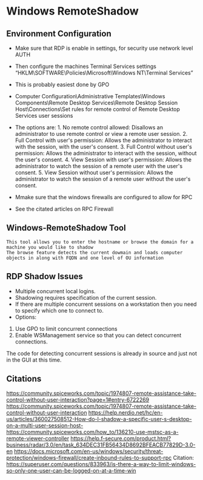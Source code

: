 # Windows RemoteShadow
 
## Environment Configuration

- Make sure that RDP is enable in settings, for security use network level AUTH

- Then configure the machines Terminal Services settings “HKLM\SOFTWARE\Policies\Microsoft\Windows NT\Terminal Services” 
 - This is probably easiest done by GPO
  - Computer Configuration\Administrative Templates\Windows Components\Remote Desktop Services\Remote Desktop Session Host\Connections\Set rules for remote control of Remote Desktop Services user sessions
   - The options are:
    1. No remote control allowed: Disallows an administrator to use remote control or view a remote user session.
    2. Full Control with user's permission: Allows the administrator to interact with the session, with the user's consent.
    3. Full Control without user's permission: Allows the administrator to interact with the session, without the user's consent.
    4. View Session with user's permission: Allows the administrator to watch the session of a remote user with the user's consent. 
    5. View Session without user's permission: Allows the administrator to watch the session of a remote user without the user's consent.
 
- Mmake sure that the windows firewalls are configured to allow for RPC
 - See the citated articles on RPC Firewall

## Windows-RemoteShadow Tool
    This tool allows you to enter the hostname or browse the domain for a machine you would like to shadow
    The browse feature detects the current dowmain and loads computer objects in along with FQDN and one level of OU information


## RDP Shadow Issues
- Multiple concurrent local logins.
- Shadowing requires specification of the current session.
 -	If there are multiple concurrent sessions on a workstation then you need to specify which one to connect to.
 - Options:
  1.	Use GPO to limit concurrent connections
  2.	Enable WSManagement service so that you can detect concurrent connections. 

The code for detecting concurrent sessions is already in source and just not in the GUI at this time.






## Citations
https://community.spiceworks.com/topic/1974807-remote-assistance-take-control-without-user-interaction?page=1#entry-6722269
https://community.spiceworks.com/topic/1974807-remote-assistance-take-control-without-user-interaction
https://help.nerdio.net/hc/en-us/articles/360027508512-How-do-I-shadow-a-specific-user-s-desktop-on-a-multi-user-session-host-
https://community.spiceworks.com/how_to/136210-use-mstsc-as-a-remote-viewer-controller
https://help.f-secure.com/product.html?business/radar/3.0/en/task_634DEC31FB56434D8692BFEACB77829D-3.0-en
https://docs.microsoft.com/en-us/windows/security/threat-protection/windows-firewall/create-inbound-rules-to-support-rpc
Citation: https://superuser.com/questions/833963/is-there-a-way-to-limit-windows-so-only-one-user-can-be-logged-on-at-a-time-win
